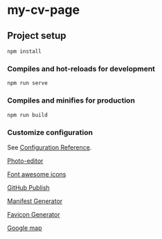 # my-cv-page

## Project setup

```
npm install
```

### Compiles and hot-reloads for development

```
npm run serve
```

### Compiles and minifies for production

```
npm run build
```

### Customize configuration

See [Configuration Reference](https://cli.vuejs.org/config/).

[Photo-editor](https://www.befunky.com/create/photo-editor/)

[Font awesome icons](https://fontawesome.com/icons?d=gallery&m=free)

[GitHub Publish](https://medium.com/@Roli_Dori/deploy-vue-cli-3-project-to-github-pages-ebeda0705fbd)

[Manifest Generator](https://app-manifest.firebaseapp.com/)

[Favicon Generator](https://www.favicon-generator.org/)

[Google map](https://www.maps.ie/create-google-map/)
